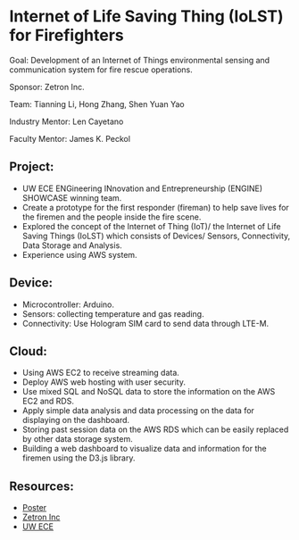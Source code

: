 # Internet of Life Saving Thing (IoLST) for Firefighters


Goal: Development of an Internet of Things environmental sensing and communication system for fire rescue operations.


Sponsor: Zetron Inc.

Team: Tianning Li, Hong Zhang, Shen Yuan Yao

Industry Mentor: Len Cayetano

Faculty Mentor: James K. Peckol 

## Project:

* UW ECE ENGineering INnovation and Entrepreneurship (ENGINE) SHOWCASE winning team.
* Create a prototype for the first responder (fireman) to help save lives for the firemen and the people inside the fire scene.
* Explored the concept of the Internet of Thing (IoT)/ the Internet of Life Saving Things (IoLST) which consists of Devices/ Sensors, Connectivity, Data Storage and Analysis.
* Experience using AWS system.

## Device:
* Microcontroller: Arduino.
* Sensors: collecting temperature and gas reading.
* Connectivity: Use Hologram SIM card to send data through LTE-M.

## Cloud:
* Using AWS EC2 to receive streaming data.
* Deploy AWS web hosting with user security.
* Use mixed SQL and NoSQL data to store the information on the AWS EC2 and RDS.
* Apply simple data analysis and data processing on the data for displaying on the dashboard.
* Storing past session data on the AWS RDS which can be easily replaced by other data storage system.
* Building a web dashboard to visualize data and information for the firemen using the D3.js library.

## Resources:
* [Poster](https://github.com/lit26/Internet-of-Life-Saving-Thing-IoLST-for-Firefighters/blob/master/ECE_Zetron_Poster_Presentation%2C2019.pdf)
* [Zetron Inc](https://www.zetron.com/zetron-teams-with-engineering-students-to-bring-life-saving-first-responder-technology-forward/)
* [UW ECE](https://www.ece.uw.edu/spotlight/celebrating-student-innovation-and-entrepreneurship/)
